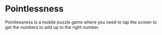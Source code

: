 # Pointlessness
Pointlessness is a mobile puzzle game where you need to tap the screen to get the numbers to add up to the right number.
